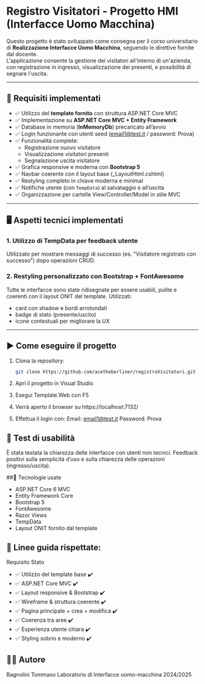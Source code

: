 # Registro Visitatori - Progetto HMI (Interfacce Uomo Macchina)

Questo progetto è stato sviluppato come consegna per il corso universitario di **Realizzazione Interfacce Uomo Macchina**, seguendo le direttive fornite dal docente.  
L'applicazione consente la gestione dei visitatori all'interno di un'azienda, con registrazione in ingresso, visualizzazione dei presenti, e possibilità di segnare l'uscita.

---

## 🧾 Requisiti implementati

- ✅ Utilizzo del **template fornito** con struttura ASP.NET Core MVC
- ✅ Implementazione su **ASP.NET Core MVC + Entity Framework**
- ✅ Database in memoria (**InMemoryDb**) precaricato all’avvio
- ✅ Login funzionante con utenti seed (email1@test.it / password: Prova)
- ✅ Funzionalità complete:
  - Registrazione nuovo visitatore
  - Visualizzazione visitatori presenti
  - Segnalazione uscita visitatore
- ✅ Grafica responsive e moderna con **Bootstrap 5**
- ✅ Navbar coerente con il layout base (_LayoutHtml.cshtml)
- ✅ Restyling completo in chiave moderna e minimal
- ✅ Notifiche utente (con `TempData`) al salvataggio e all’uscita
- ✅ Organizzazione per cartelle View/Controller/Model in stile MVC

---

## 🖥️ Aspetti tecnici implementati

### 1. **Utilizzo di TempData per feedback utente**
Utilizzato per mostrare messaggi di successo (es. "Visitatore registrato con successo") dopo operazioni CRUD.

### 2. **Restyling personalizzato con Bootstrap + FontAwesome**
Tutte le interfacce sono state ridisegnate per essere usabili, pulite e coerenti con il layout ONIT del template. Utilizzati:
- card con shadow e bordi arrotondati
- badge di stato (presente/uscito)
- icone contestuali per migliorare la UX

---

## ▶️ Come eseguire il progetto

1. Clona la repository:
   ```bash
   git clone https://github.com/acetheberliner/registroVisitatori.git
   ```
2. Apri il progetto in Visual Studio

3. Esegui Template.Web con F5

4. Verrà aperto il browser su https://localhost:7132/

5. Effettua il login con:
     Email: email1@test.it
     Password: Prova

## 🧪 Test di usabilità
È stata testata la chiarezza delle interfacce con utenti non tecnici.
Feedback positivi sulla semplicità d’uso e sulla chiarezza delle operazioni (ingresso/uscita).

##🧩 Tecnologie usate
- ASP.NET Core 6 MVC
- Entity Framework Core
- Bootstrap 5
- FontAwesome
- Razor Views
- TempData
- Layout ONIT fornito dal template

## 🎯 Linee guida rispettate:
Requisito	Stato
- ✅ Utilizzo del template base	✔️ 
- ✅ ASP.NET Core MVC	✔️ 
- ✅ Layout responsive & Bootstrap	✔️ 
- ✅ Wireframe & struttura coerente	✔️ 
- ✅ Pagina principale + crea + modifica	✔️ 
- ✅ Coerenza tra aree	✔️ 
- ✅ Esperienza utente chiara	✔️ 
- ✅ Styling sobrio e moderno	✔️ 

## 🧑‍💻 Autore
Bagnolini Tommaso
Laboratorio di Interfacce uomo-macchina
2024/2025
